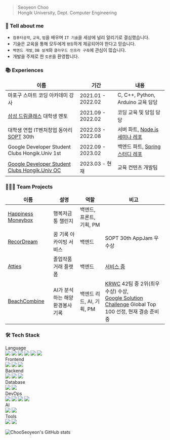 > Seoyeon Choo   
> Hongik University, Dept. Computer Engineering

### 🙋 Tell about me
- `컴퓨터공학`, `교육`, `법`을 배우며 `IT 기술`을 세상에 널리 알리기로 결심했습니다.
- 기술은 교육을 통해 모두에게 `평등`하게 제공되어야 한다고 믿습니다.
- `백엔드 개발`, `DB 설계`와 `클라우드 인프라 구축`에 관심이 많습니다.
- 개발을 주제로 한 `토론`을 환영합니다.

### 📚 Experiences
<table>
  <thead align="center">
    <tr>
      <td><b>이름</b></td>
      <td><b>기간</b></td>
      <td><b>내용</b></td>
    </tr>
  </thead>
  <tbody>
    <tr>
      <td>마포구 스마트 코딩 아카데미 강사</a></td>
      <td>2021.01 - 2022.02</td>
      <td>C, C++, Python, Arduino 교육 담당</td>
    </tr>
    <tr>
      <td><a href="https://www.dreamclass.org/index.do">삼성 드림클래스</a> 대학생 멘토 </td>
      <td>2021.09 - 2022.02</td>
      <td>코딩 교육 및 담임 담당</td>
    </tr>
    <tr>
      <td>대학생 연합 IT벤처창업 동아리 <a href="https://sopt.org/">SOPT</a> 30th</td>
      <td>2022.03 - 2022.08</td>
      <td>서버 파트, <a href="https://github.com/30th-THE-SOPT-Server-Part/SeoYeon">Node.js 세미나 레포</a></td>
    </tr>
    <tr>
      <td>Google Developer Student Clubs Hongik.Univ 1st</td>
      <td>2022.09 - 2023.02 </td>
      <td>백엔드 파트, <a href="https://github.com/GDSC-Hongik/GDSC-1st-Backend-Study/tree/ChooSeoyeon">Spring 스터디 레포</a></td>
    </tr>
    <tr>
  <td><a href="https://www.gdschongik.com/">Google Developer Student Clubs Hongik.Univ OC</a></td>
      <td>2023.03 - 현재 </td>
      <td>교육 컨텐츠 개발팀</a></td>
    </tr>
  </tbody>
</table>

### 🧑‍🤝‍🧑 Team Projects
<table>
  <thead align="center">
    <tr border: none;>
      <td><b>이름</b></td>
      <td><b>설명</b></td>
      <td><b>역할</b></td>
      <td><b>비고</b></td>
    </tr>
  </thead>
  <tbody>
    <tr>
      <td><a href="https://github.com/HICC-Bootcamp/2022-1-Happiness-Moneybox/tree/develop">Happiness Moneybox</a></td>
      <td>행복저금통 챌린지</td>
      <td>백엔드, 프론트, 기획, PM</td>
      <td></td>
    </tr>
    <tr>
      <td><a href="https://github.com/TeamRecorDream/RecorDream-Server/tree/develop">RecorDream</a></td>
      <td>꿈 기록 아카이빙 서비스</td>
      <td>백엔드</td>
      <td>SOPT 30th AppJam 우수상</td>
    </tr>
    <tr>
      <td><a href="https://github.com/Att-ies/backend">Atties</a></td>
      <td>졸업작품 거래 플랫폼</td>
      <td>백엔드</td>
      <td><a href="https://attiess.netlify.app/begin">서비스 중</td>
    </tr>
    <tr>
      <td><a href="https://github.com/Beach-Combine/Backend">BeachCombine</a></td>
      <td>AI가 분석하는 해양환경봉사 기록</td>
      <td>백엔드 리드, AI, 기획, PM </td>
      <td><a href="https://gdsc.community.dev/events/details/developer-student-clubs-sookmyung-womens-university-presents-2023-gdsc-kr-winter-cup-bonseon/">KRWC</a> 42팀 중 2위(최우수상) 수상, <br> <a href="https://developers.google.com/community/gdsc-solution-challenge?hl=ko">Google Solution Challenge</a> Global Top 100 선정, 현재 결승 준비 중 </td>
    </tr>
  </tbody>
</table>

### 🛠️ Tech Stack
Language </br>
<img src="https://img.shields.io/badge/C++-00599C?style=flat-square&logo=c%2B%2B&logoColor=white"/> <img src="https://img.shields.io/badge/C-A8B9CC?style=flat-square&logo=C&logoColor=white"/> <img src="https://img.shields.io/badge/Python-3776AB?style=flat-square&logo=Python&logoColor=white"/> <img src="https://img.shields.io/badge/Java-007396?style=flat-square&logo=Java&logoColor=white"/> <img src="https://img.shields.io/badge/JavaScript-F7DF1E?style=flat-square&logo=JavaScript&logoColor=white"/> <img src="https://img.shields.io/badge/TypeScript-2d79c7?style=flat-square&logo=TypeScript&logoColor=white"/>
<br/>
Frontend </br>
<img src="https://img.shields.io/badge/HTML5-E34F26?style=flat-square&logo=HTML5&logoColor=white"/> <img src="https://img.shields.io/badge/CSS3-1572B6?style=flat-square&logo=CSS3&logoColor=white"/> <img src="https://img.shields.io/badge/jQuery-0769AD?style=flat-square&logo=jQuery&logoColor=white"/>
<br/>
Backend </br>
<img src="https://img.shields.io/badge/SpringBoot-6DB33F?style=flat-square&logo=SpringBoot&logoColor=white"/> <img src="https://img.shields.io/badge/Node.js-339933?style=flat-square&logo=Node.js&logoColor=white"/> <img src="https://img.shields.io/badge/Express-000000?style=flat-square&logo=Express&logoColor=white"/> 
<br/>
Database </br>
<img src="https://img.shields.io/badge/MySQL-4479A1?style=flat-square&logo=MySQL&logoColor=white"/> <img src="https://img.shields.io/badge/MongoDB-47A248?style=flat-square&logo=MongoDB&logoColor=white"/>
<br/>
DevOps </br>
 <img src="https://img.shields.io/badge/AmazonAWS-232F3E?style=flat-square&logo=AmazonAWS&logoColor=white"/> <img src="https://img.shields.io/badge/Google Cloud-4285F4?style=flat-square&logo=Google Cloud&logoColor=white"/> <img src="https://img.shields.io/badge/Docker-2496ED?style=flat-square&logo=Docker&logoColor=white"/> <img src="https://img.shields.io/badge/GitHub&nbsp;Actions-2088FF?style=flat-square&logo=GitHub-Actions&logoColor=white"/>
 </br>
 AI </br>
 <img src="https://img.shields.io/badge/Google Colab-F9AB00?style=flat-square&logo=Google Colab&logoColor=white"/> <img src="https://img.shields.io/badge/TensorFlow-FF6F00?style=flat-square&logo=tensorflow&logoColor=white"/>
 </br>
 Tools </br>
 <img src="https://img.shields.io/badge/Git-f05030?style=flat-square&logo=Git&logoColor=white"/>
 <img src="https://img.shields.io/badge/GitHub-black?style=flat-square&logo=GitHub&logoColor=white"/>

![ChooSeoyeon's GitHub stats](https://github-readme-stats.vercel.app/api?username=ChooSeoyeon&show_icons=true&theme=dark)

<!-- ![Choo000407's PS](http://mazandi.herokuapp.com/api?handle=choo000407&theme=warm) -->
